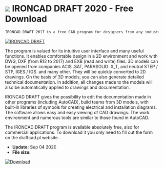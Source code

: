 # ![](https://cdn.softexe.net/static/icon/7/ironcad-draft-9996.png) IRONCAD DRAFT 2020 - Free Download

```sh
IRONCAD DRAFT 2017 is a free CAD program for designers from any industry. The program works in 2D space, but allows you to load files from many popular 3D CAD programs and convert them to a two-dimensional view. IRONCAD DRAFT is available for free, also for commercial applications.
```
[![IRONCAD DRAFT](https://gallery.dpcdn.pl/imgc/Tools/77309/g_-_420x350_1.5_-_x20170824162024_0.jpg)](https://softexe.net/win/multimedia/cad/ironcad-draft:aaaf.html)

The program is valued for its intuitive user interface and many useful functions. It enables comfortable design in a 2D environment and work with DWG, DXF (from R12 to 2017) and EXB (read and write) files. 3D models can be opened from companies ACIS .SAT, PARASOLID .X_T, and neutral STEP / STP, IGES / IGS. and many other. They will be quickly converted to 2D drawings. On the basis of 3D models, you can also generate detailed technical documentation. In addition, all changes made to the models will also be automatically applied to drawings and documentation.
 
 
 IRONCAD DRAFT gives the possibility to edit the documentation made in other programs (including AutoCAD), build teams from 3D models, with built-in libraries of symbols for creating electrical and installation diagrams. The software allows easy and easy viewing of CAD drawings. The work environment and numerous tools are similar to those found in AutoCAD.
 
 The IRONCAD DRAFT program is available absolutely free, also for commercial applications. To download it you only need to fill out the form on the draftcad.pl website .


- **Update:** Sep 04 2020
- **File size:** 

[![Download](https://cdn.softexe.net/static/img/download.png)](https://softexe.net/win/multimedia/cad/ironcad-draft:aaaf.html)

